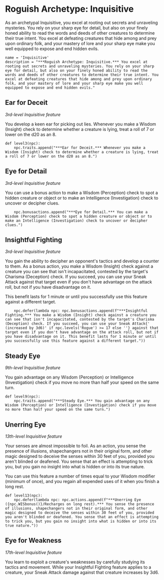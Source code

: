 # Roguish Archetype: Inquisitive
As an archetypal Inquisitive, you excel at rooting out secrets and unraveling mysteries. You rely on your sharp eye for detail, but also on your finely honed ability to read the words and deeds of other creatures to determine their true intent. You excel at defeating creatures that hide among and prey upon ordinary folk, and your mastery of lore and your sharp eye make you well equipped to expose and end hidden evils.

```
name = 'Inquisitive'
description = "***Roguish Archetype: Inquisitive.*** You excel at rooting out secrets and unraveling mysteries. You rely on your sharp eye for detail, but also on your finely honed ability to read the words and deeds of other creatures to determine their true intent. You excel at defeating creatures that hide among and prey upon ordinary folk, and your mastery of lore and your sharp eye make you well equipped to expose and end hidden evils."
```

## Ear for Deceit
*3rd-level Inquisitive feature*

You develop a keen ear for picking out lies. Whenever you make a Wisdom (Insight) check to determine whether a creature is lying, treat a roll of 7 or lower on the d20 as an 8.

```
def level3(npc):
    npc.traits.append("***Ear for Deceit.*** Whenever you make a Wisdom (Insight) check to determine whether a creature is lying, treat a roll of 7 or lower on the d20 as an 8.")
```

## Eye for Detail
*3rd-level Inquisitive feature*

You can use a bonus action to make a Wisdom (Perception) check to spot a hidden creature or object or to make an Intelligence (Investigation) check to uncover or decipher clues.

```
    npc.bonusactions.append("***Eye for Detail.*** You can make a Wisdom (Perception) check to spot a hidden creature or object or to make an Intelligence (Investigation) check to uncover or decipher clues.")
```

## Insightful Fighting
*3rd-level Inquisitive feature*

You gain the ability to decipher an opponent's tactics and develop a counter to them. As a bonus action, you make a Wisdom (Insight) check against a creature you can see that isn't incapacitated, contested by the target's Charisma (Deception) check. If you succeed, you can use your Sneak Attack against that target even if you don't have advantage on the attack roll, but not if you have disadvantage on it.

This benefit lasts for 1 minute or until you successfully use this feature against a different target.

```
    npc.defer(lambda npc: npc.bonusactions.append(f"***Insightful Fighting.*** You make a Wisdom (Insight) check against a creature you can see that isn't incapacitated, contested by the target's Charisma (Deception) check. If you succeed, you can use your Sneak Attack{' (increased by 3d6)' if npc.levels('Rogue') >= 17 else ''} against that target even if you don't have advantage on the attack roll, but not if you have disadvantage on it. This benefit lasts for 1 minute or until you successfully use this feature against a different target."))
```

## Steady Eye
*9th-level Inquisitive feature*

You gain advantage on any Wisdom (Perception) or Intelligence (Investigation) check if you move no more than half your speed on the same turn.

```
def level9(npc):
    npc.traits.append("***Steady Eye.*** You gain advantage on any Wisdom (Perception) or Intelligence (Investigation) check if you move no more than half your speed on the same turn.")
```

## Unerring Eye
*13th-level Inquisitive feature*

Your senses are almost impossible to foil. As an action, you sense the presence of illusions, shapechangers not in their original form, and other magic designed to deceive the senses within 30 feet of you, provided you aren't blinded or deafened. You sense that an effect is attempting to trick you, but you gain no insight into what is hidden or into its true nature.

You can use this feature a number of times equal to your Wisdom modifier (minimum of once), and you regain all expended uses of it when you finish a long rest.

```
def level13(npc):
    npc.defer(lambda npc: npc.actions.append(f"***Unerring Eye ({npc.WISbonus()}/Recharges on long rest).*** You sense the presence of illusions, shapechangers not in their original form, and other magic designed to deceive the senses within 30 feet of you, provided you aren't blinded or deafened. You sense that an effect is attempting to trick you, but you gain no insight into what is hidden or into its true nature."))
```

## Eye for Weakness
*17th-level Inquisitive feature*

You learn to exploit a creature's weaknesses by carefully studying its tactics and movement. While your Insightful Fighting feature applies to a creature, your Sneak Attack damage against that creature increases by 3d6.

